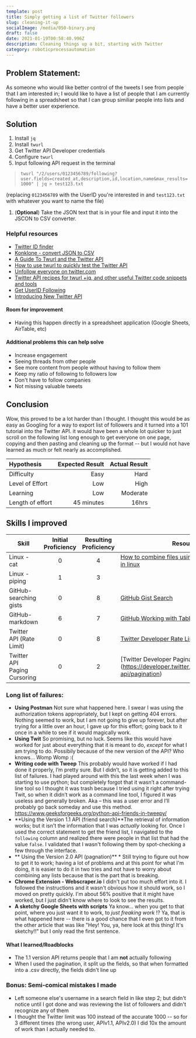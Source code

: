 ```yaml
---
template: post
title: Simply getting a list of Twitter followers
slug: cleaning-it-up
socialImage: /media/050-binary.png
draft: false
date: 2021-01-19T00:58:40.996Z
description: Cleaning things up a bit, starting with Twitter
category: roboticprocessautomation
---
```

## Problem Statement:

As someone who would like better control of the tweets I see from people that I am interested in; I would like to have a list of people that I am currently following in a spreadsheet so that I can group similiar people into lists and have a better user experience. 

## Solution
1. Install `jq`
1. Install `twurl`
1. Get Twitter API Developer credentials
1. Configure `twurl`
1. Input following API request in the terminal
>`twurl "/2/users/0123456789/following?user.fields=created_at,description,id,location,name&max_results=1000" | jq > test123.txt`

(replacing `0123456789` with the UserID you're interested in and `test123.txt` with whatever you want to name the file) 

1. (**Optional**) Take the JSON text that is in your file and input it into the JSCON to CSV converter.

### Helpful resources
* [Twitter ID finder](https://tweeterid.com/)
* [Konklone - convert JSON to CSV](https://konklone.io/json/)
* [A Guide To Twurl and the Twitter API](https://medium.com/@SamSchmir/a-guide-to-the-twitter-api-and-twurl-8711466a0635)
* [How to use twurl to quickly test the Twitter API](https://dev.to/twitterdev/how-to-use-twurl-to-quickly-test-the-twitter-api-4n48)
* [Unfollow everyone on twitter.com](https://gist.github.com/JamieMason/7580315)
* [Twitter API recipes for twurl +jq, and other useful Twitter code snippets and tools](https://gist.github.com/andypiper/32bdb4c7f0b8d65385fc7c8fa3988083)
* [Get UserID Following](https://developer.twitter.com/en/docs/twitter-api/users/follows/api-reference/get-users-id-following)
* [Introducing New Twitter API](https://blog.twitter.com/developer/en_us/topics/tools/2020/introducing_new_twitter_api.html) 


#### Room for improvement

* Having this happen directly in a spreadsheet application (Google Sheets, AirTable, etc)


#### Additional problems this can help solve

* Increase engagement
* Seeing threads from other people
* See more content from people without having to follow them
* Keep my ratio of following to followers low
* Don't have to follow companies
* Not missing valuable tweets

## Conclusion

Wow, this proved to be a lot harder than I thought. I thought this would be as easy as Googling for a way to export list of followers and it turned into a 101 tutorial into the Twitter API. it would have been a whole lot quicker to just scroll on the following list long enough to get everyone on one page, copying and then pasting and cleaning up the format -- but I would not have learned as much or felt nearly as accomplished.


| Hypothesis       | Expected Result | Actual Result |
| :------------- | --------------: | -------------: |
| Difficulty       | Easy            | Hard          |
| Level of Effort  | Low             | High      |
| Learning         | Low             | Moderate      |
| Length of effort | 45 minutes      | 16hrs         |

## Skills I improved



| Skill                         | Initial Proficiency | Resulting Proficiency | Resource                                                                                                                                          |
| ----------------------------- | :-----------------: | :-----------------: | ------------------------------------------------------------------------------------------------------------------------------------------------- |
| Linux - cat                   | 0                 | 4                   | [How to combine files using the cat command in linux](https://www.howtogeek.com/278599/how-to-combine-text-files-using-the-cat-command-in-linux/) |
| Linux - piping                | 1                 | 3                   |                                                                                                                                                   |
| GitHub- searching gists       | 0                 | 8                   |  [GitHub Gist Search](https://gist.github.com/search)                                                                                                                                                 |
| GitHub- markdown              | 6                 | 7                   | [GitHub Working with Tables](https://www.pluralsight.com/guides/working-tables-github-markdown)                                                   |
Twitter API (Rate Limit) | 0                 | 8                   | [Twitter Developer Rate Limits](https://developer.twitter.com/en/docs/twitter-api/rate-limits) |
Twitter API Paging Cursoring | 0                 | 2                   |[Twitter Developer Pagination] (https://developer.twitter.com/en/docs/twitter-api/pagination) |

### Long list of failures:

* **Using Postman** Not sure what happened here. I swear I was using the authorization tokens appropriately, but I kept on getting 404 errors. Nothing seemed to work, but I am not going to give up forever, but after trying for a little over an hour, I gave up for this effort; going back to it once in a while to see if it would magically work. 
* **Using Twit** So promising, but no luck. Seems like this would have worked for just about everything that it is meant to do, *except* for what I am trying to do. Possibily because of the new version of the API? Who knows... Womp Womp :( 
* **Writing code with Tweep** This probably would have worked if I had done it properly, I’m pretty sure. But I didn’t, so it is getting added to this list of failures. I had played around with this the last week when I was starting to use python; but completely forgot that it wasn’t a command-line tool so I thought it was trash because I tried using it right after trying Twit, so when it didn’t work as a command line tool, I figured it was useless and generally broken. Aka – this was a user error and I’ll probably go back someday and use this method.  https://www.geeksforgeeks.org/python-api-friends-in-tweepy/
* **Using the Version 1.1 API (friend search)**The retrieval of information works; but it isn't the information that I was *actually* looking for.  Once I used the correct statement to get the friend list, I navigated to the `following` column and realized there were people in that list that had the value `false`. I validated that I wasn't following them by spot-checking a few through the interface. 
* ** Using the Version 2.0 API (pagnation)** *  Still trying to figure out how to get it to work; having a lot of problems and at this point for what I'm doing, it is easier to do it in two tries and not have to worry about combining any lists because that is the part that is breaking. 
* **Chrome Extension - Webscraper.io** I didn't put too much effort into it. I followed the instructions and it wasn't obvious how it should work, so I moved on pretty quickly. I'm about 56% positive that it might have worked, but I just didn't know where to look to see the results.
* **A sketchy Google Sheets with scripts** Ya know... when you get to that point, where you just want it to work, to *just freaking work* !? Ya, that is what happened here -- there is a good chance that I even got to it from the other article that was like "Hey! You, ya, here look at this thing! It's sketchy!!" but I only read the first sentence. 

#### What I learned/Roadblocks
* The 1.1 version API returns people that I am **not** actually following
* When I used the pagination, it split up the fields, so that when formatted into a .csv directly, the fields didn't line up

### Bonus: Semi-comical mistakes I made

* Left someone else's username in a search field in like step 2; but didn't notice until I got done and was reviewing the list of followers and didn't recognize any of them
* I thought the Twitter limit was 100 instead of the accurate 1000 -- so for 3 different times (the wrong user, APIv1.1, APIv2.0) I did 10x the amount of work than I actually needed to.

